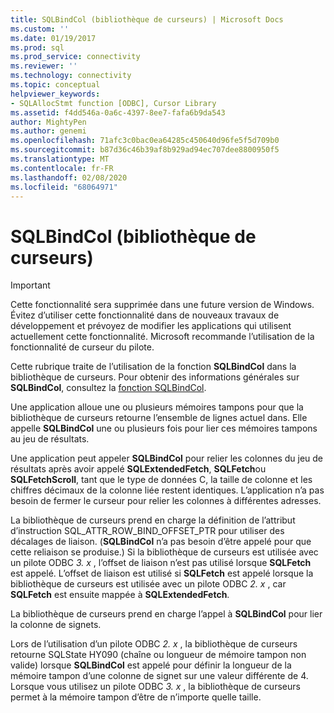 ```yaml
---
title: SQLBindCol (bibliothèque de curseurs) | Microsoft Docs
ms.custom: ''
ms.date: 01/19/2017
ms.prod: sql
ms.prod_service: connectivity
ms.reviewer: ''
ms.technology: connectivity
ms.topic: conceptual
helpviewer_keywords:
- SQLAllocStmt function [ODBC], Cursor Library
ms.assetid: f4dd546a-0a6c-4397-8ee7-fafa6b9da543
author: MightyPen
ms.author: genemi
ms.openlocfilehash: 71afc3c0bac0ea64285c450640d96fe5f5d709b0
ms.sourcegitcommit: b87d36c46b39af8b929ad94ec707dee8800950f5
ms.translationtype: MT
ms.contentlocale: fr-FR
ms.lasthandoff: 02/08/2020
ms.locfileid: "68064971"
---
```

# <a name="sqlbindcol-cursor-library"></a>SQLBindCol (bibliothèque de curseurs)
> [!IMPORTANT]  
>  Cette fonctionnalité sera supprimée dans une future version de Windows. Évitez d’utiliser cette fonctionnalité dans de nouveaux travaux de développement et prévoyez de modifier les applications qui utilisent actuellement cette fonctionnalité. Microsoft recommande l’utilisation de la fonctionnalité de curseur du pilote.  
  
 Cette rubrique traite de l’utilisation de la fonction **SQLBindCol** dans la bibliothèque de curseurs. Pour obtenir des informations générales sur **SQLBindCol**, consultez la [fonction SQLBindCol](../../../odbc/reference/syntax/sqlbindcol-function.md).  
  
 Une application alloue une ou plusieurs mémoires tampons pour que la bibliothèque de curseurs retourne l’ensemble de lignes actuel dans. Elle appelle **SQLBindCol** une ou plusieurs fois pour lier ces mémoires tampons au jeu de résultats.  
  
 Une application peut appeler **SQLBindCol** pour relier les colonnes du jeu de résultats après avoir appelé **SQLExtendedFetch**, **SQLFetch**ou **SQLFetchScroll**, tant que le type de données C, la taille de colonne et les chiffres décimaux de la colonne liée restent identiques. L’application n’a pas besoin de fermer le curseur pour relier les colonnes à différentes adresses.  
  
 La bibliothèque de curseurs prend en charge la définition de l’attribut d’instruction SQL_ATTR_ROW_BIND_OFFSET_PTR pour utiliser des décalages de liaison. (**SQLBindCol** n’a pas besoin d’être appelé pour que cette reliaison se produise.) Si la bibliothèque de curseurs est utilisée avec un pilote ODBC *3. x* , l’offset de liaison n’est pas utilisé lorsque **SQLFetch** est appelé. L’offset de liaison est utilisé si **SQLFetch** est appelé lorsque la bibliothèque de curseurs est utilisée avec un pilote ODBC *2. x* , car **SQLFetch** est ensuite mappée à **SQLExtendedFetch**.  
  
 La bibliothèque de curseurs prend en charge l’appel à **SQLBindCol** pour lier la colonne de signets.  
  
 Lors de l’utilisation d’un pilote ODBC *2. x* , la bibliothèque de curseurs retourne SQLState HY090 (chaîne ou longueur de mémoire tampon non valide) lorsque **SQLBindCol** est appelé pour définir la longueur de la mémoire tampon d’une colonne de signet sur une valeur différente de 4. Lorsque vous utilisez un pilote ODBC *3. x* , la bibliothèque de curseurs permet à la mémoire tampon d’être de n’importe quelle taille.
